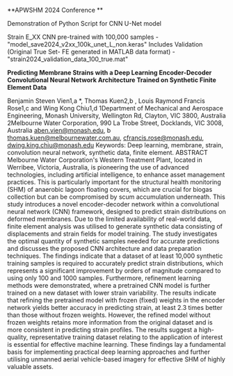 **APWSHM 2024 Conference **

Demonstration of Python Script for CNN U-Net model

Strain E_XX CNN pre-trained with 100,000 samples - "model_save2024_v2xx_100k_unet_L_non.keras"
Includes Validation (Original True Set- FE generated in MATLAB data format) - "strain2024_validation_data_100_true.mat"

**Predicting Membrane Strains with a Deep Learning Encoder-Decoder Convolutional Neural Network Architecture Trained on Synthetic Finite Element Data**

Benjamin Steven Vien1,a *, Thomas Kuen2,b , Louis Raymond Francis Rose1,c and Wing Kong Chiu1,d 
1Department of Mechanical and Aerospace Engineering, Monash University, Wellington Rd, Clayton, VIC 3800, Australia 
2Melbourne Water Corporation, 990 La Trobe Street, Docklands, VIC 3008, Australia
aben.vien@monash.edu, b thomas.kuen@melbournewater.com.au, cfrancis.rose@monash.edu, dwing.king.chiu@monash.edu
Keywords: Deep learning, membrane, strain, convolution neural network, synthetic data, finite element.
ABSTRACT
Melbourne Water Corporation's Western Treatment Plant, located in Werribee, Victoria, Australia, is pioneering the use of advanced technologies, including artificial intelligence, to enhance asset management practices. This is particularly important for the structural health monitoring (SHM) of anaerobic lagoon floating covers, which are crucial for biogas collection but can be compromised by scum accumulation underneath. This study introduces a novel encoder-decoder network within a convolutional neural network (CNN) framework, designed to predict strain distributions on deformed membranes. Due to the limited availability of real-world data, finite element analysis was utilised to generate synthetic data consisting of displacements and strain fields for model training. The study investigates the optimal quantity of synthetic samples needed for accurate predictions and discusses the proposed CNN architecture and data preparation techniques. The findings indicate that a dataset of at least 10,000 synthetic training samples is required to accurately predict strain distributions, which represents a significant improvement by orders of magnitude compared to using only 100 and 1000 samples. Furthermore, refinement learning methods were demonstrated, where a pretrained CNN model is further trained on a new dataset with lower strain variability. The results indicate that refining the pretrained model with frozen (fixed) weights in the encoder network yields better accuracy in predicting strain, at least 2.3 times better than those without frozen weights. However, the refined model without frozen weights retains more information from the original dataset and is more consistent in predicting strain profiles. The results suggest a high-quality, representative training dataset relating to the application of interest is essential for effective machine learning. These findings lay a fundamental basis for implementing practical deep learning approaches and further utilising unmanned aerial vehicle-based imagery for effective SHM of highly valuable assets.

